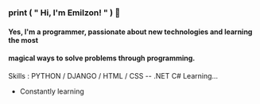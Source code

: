 ### print ( " Hi, I'm Emilzon! " ) 👋

#### Yes, I'm a programmer, passionate about new technologies and learning the most 
#### magical ways to solve problems through programming. 



Skills : PYTHON / DJANGO / HTML / CSS -- .NET C# Learning... 

- Constantly learning





